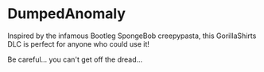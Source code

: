 # DumpedAnomaly
Inspired by the infamous Bootleg SpongeBob creepypasta, this GorillaShirts DLC is perfect for anyone who could use it!

Be careful... you can't get off the dread...
